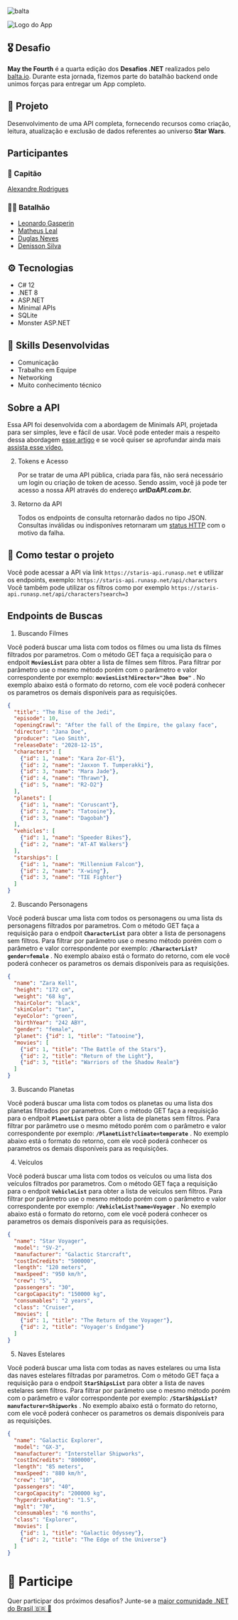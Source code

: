 ![balta](https://baltaio.blob.core.windows.net/static/images/dark/balta-logo.svg)

![Logo do App](https://github.com/balta-io/desafio-balta-may-the-fourth-backend/assets/965305/880fab7e-3998-4a0d-98ad-1d6ffc11298b)

## 🎖️ Desafio
**May the Fourth** é a quarta edição dos **Desafios .NET** realizados pelo [balta.io](https://balta.io). Durante esta jornada, fizemos parte do batalhão backend onde unimos forças para entregar um App completo.

## 📱 Projeto
Desenvolvimento de uma API completa, fornecendo recursos como criação, leitura, atualização e exclusão de dados referentes ao universo **Star Wars**.

## Participantes
### 🚀 Capitão
[Alexandre Rodrigues](https://github.com/DoufaDev)

### 💂‍♀️ Batalhão
* [Leonardo Gasperin](https://github.com/leonardoGasperin)
* [Matheus Leal](https://github.com/Matheusleal)
* [Duglas Neves](https://github.com/DoufaDev)
* [Denisson Silva](https://github.com/DoufaDev)

## ⚙️ Tecnologias
* C# 12
* .NET 8
* ASP.NET
* Minimal APIs
* SQLite
* Monster ASP.NET

## 🥋 Skills Desenvolvidas
* Comunicação
* Trabalho em Equipe
* Networking
* Muito conhecimento técnico

## Sobre a API

   Essa API foi desenvolvida com a abordagem de Minimals API, projetada para ser simples, leve e fácil de usar. Você pode enteder mais a respeito dessa abordagem [esse artigo](https://blog.balta.io/aspnet-minimal-apis/) e se você quiser se aprofundar ainda mais [assista esse vídeo.](https://youtu.be/s_ihuUjnsec)
    
2. Tokens e Acesso    

    Por se tratar de uma API pública, criada para fãs, não será necessário um login ou criação de token de acesso. Sendo assim, você já pode ter acesso a nossa API através do endereço ***urlDaAPI.com.br.***
    
3. Retorno da API    

    Todos os endpoints de consulta retornarão dados no tipo JSON. Consultas inválidas ou indisponíves retornaram um [status HTTP](https://developer.mozilla.org/pt-BR/docs/Web/HTTP/Status) com o motivo da falha.

## 🧪 Como testar o projeto
Você pode acessar a API via link
`https://staris-api.runasp.net`
e utilizar os endpoints, exemplo:
`https://staris-api.runasp.net/api/characters`
Você também pode utilizar os filtros como por exemplo 
`https://staris-api.runasp.net/api/characters?search=3`

## Endpoints de Buscas
1. Buscando Filmes

Você poderá buscar uma lista com todos os filmes ou uma lista ds filmes filtrados por parametros. Com o método GET faça a requisição para o endpoit **`MoviesList`** para obter a lista de filmes sem filtros. Para filtrar por parâmetro use o mesmo método porém com o parâmetro e valor correspondente por exemplo: **`moviesList?director="Jhon Doe"`** . No exemplo abaixo está o formato do retorno, com ele você poderá conhecer os parametros os demais disponíveis para as requisições.

```json
{
  "title": "The Rise of the Jedi",
  "episode": 10,
  "openingCrawl": "After the fall of the Empire, the galaxy face",
  "director": "Jana Doe",
  "producer": "Leo Smith",
  "releaseDate": "2028-12-15",
  "characters": [
    {"id": 1, "name": "Kara Zor-El"},
    {"id": 2, "name": "Jaxxon T. Tumperakki"},
    {"id": 3, "name": "Mara Jade"},
    {"id": 4, "name": "Thrawn"},
    {"id": 5, "name": "R2-D2"}
  ],
  "planets": [
    {"id": 1, "name": "Coruscant"},
    {"id": 2, "name": "Tatooine"},
    {"id": 3, "name": "Dagobah"}
  ],
  "vehicles": [
    {"id": 1, "name": "Speeder Bikes"},
    {"id": 2, "name": "AT-AT Walkers"}
  ],
  "starships": [
    {"id": 1, "name": "Millennium Falcon"},
    {"id": 2, "name": "X-wing"},
    {"id": 3, "name": "TIE Fighter"}
  ]
}
```
2. Buscando Personagens

Você poderá buscar uma lista com todos os personagens ou uma lista ds personagens filtrados por parametros. Com o método GET faça a requisição para o endpoit **`CharacterList`** para obter a lista de personagens sem filtros. Para filtrar por parâmetro use o mesmo método porém com o parâmetro e valor correspondente por exemplo: **`/CharacterList?gender=female`** . No exemplo abaixo está o formato do retorno, com ele você poderá conhecer os parametros os demais disponíveis para as requisições.

``` json
{
  "name": "Zara Kell",
  "height": "172 cm",
  "weight": "68 kg",
  "hairColor": "black",
  "skinColor": "tan",
  "eyeColor": "green",
  "birthYear": "242 ABY",
  "gender": "female",
  "planet": {"id": 1, "title": "Tatooine"},
  "movies": [
    {"id": 1, "title": "The Battle of the Stars"},
    {"id": 2, "title": "Return of the Light"},
    {"id": 3, "title": "Warriors of the Shadow Realm"}
  ]
}
```


3. Buscando Planetas

Você poderá buscar uma lista com todos os planetas ou uma lista dos planetas filtrados por parametros. Com o método GET faça a requisição para o endpoit **`PlanetList`** para obter a lista de planetas sem filtros. Para filtrar por parâmetro use o mesmo método porém com o parâmetro e valor correspondente por exemplo: **`/PlanetList?climate=temperate`** . No exemplo abaixo está o formato do retorno, com ele você poderá conhecer os parametros os demais disponíveis para as requisições.

4. Veículos

Você poderá buscar uma lista com todos os veículos ou uma lista dos veículos filtrados por parametros. Com o método GET faça a requisição para o endpoit **`VehicleList`** para obter a lista de veículos sem filtros. Para filtrar por parâmetro use o mesmo método porém com o parâmetro e valor correspondente por exemplo: **`/VehicleList?name=Voyager`** . No exemplo abaixo está o formato do retorno, com ele você poderá conhecer os parametros os demais disponíveis para as requisições.

```json
{
  "name": "Star Voyager",
  "model": "SV-2",
  "manufacturer": "Galactic Starcraft",
  "costInCredits": "500000",
  "length": "120 meters",
  "maxSpeed": "950 km/h",
  "crew": "5",
  "passengers": "30",
  "cargoCapacity": "150000 kg",
  "consumables": "2 years",
  "class": "Cruiser",
  "movies": [
    {"id": 1, "title": "The Return of the Voyager"},
    {"id": 2, "title": "Voyager's Endgame"}
  ]
}
```

5. Naves Estelares

Você poderá buscar uma lista com todas as naves estelares ou uma lista das naves estelares filtradas por parametros. Com o método GET faça a requisição para o endpoit **`StarShipsList`** para obter a lista de naves estelares sem filtros. Para filtrar por parâmetro use o mesmo método porém com o parâmetro e valor correspondente por exemplo: **`/StarShipsList?manufacturer=Shipworks`** . No exemplo abaixo está o formato do retorno, com ele você poderá conhecer os parametros os demais disponíveis para as requisições.

```json
{
  "name": "Galactic Explorer",
  "model": "GX-3",
  "manufacturer": "Interstellar Shipworks",
  "costInCredits": "800000",
  "length": "85 meters",
  "maxSpeed": "880 km/h",
  "crew": "10",
  "passengers": "40",
  "cargoCapacity": "200000 kg",
  "hyperdriveRating": "1.5",
  "mglt": "70",
  "consumables": "6 months",
  "class": "Explorer",
  "movies": [
    {"id": 1, "title": "Galactic Odyssey"},
    {"id": 2, "title": "The Edge of the Universe"}
  ] 
}
```






# 💜 Participe
Quer participar dos próximos desafios? Junte-se a [maior comunidade .NET do Brasil 🇧🇷 💜](https://balta.io/discord)

